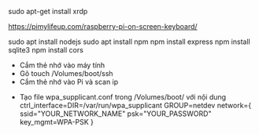 <!-- Hiển thị màn hình khác -->
sudo apt-get install xrdp
<!-- Cài phím ảo -->
https://pimylifeup.com/raspberry-pi-on-screen-keyboard/

<!-- INSTALL MODULE -->
sudo apt install nodejs
sudo apt install npm
npm install express
npm install sqlite3
npm install cors

<!-- Cấu hình ssh không màn hình -->
- Cắm thẻ nhớ vào máy tính
- Gõ touch /Volumes/boot/ssh
- Cắm thẻ nhớ vào Pi và scan ip

<!-- Cấu hình wifi -->
- Tạo file wpa_supplicant.conf trong /Volumes/boot/ với nội dung
ctrl_interface=DIR=/var/run/wpa_supplicant GROUP=netdev
network={
ssid="YOUR_NETWORK_NAME"
psk="YOUR_PASSWORD"
key_mgmt=WPA-PSK
}
